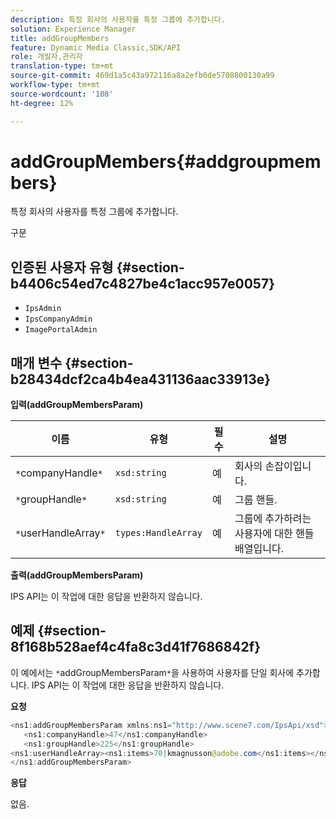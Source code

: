 ```yaml
---
description: 특정 회사의 사용자를 특정 그룹에 추가합니다.
solution: Experience Manager
title: addGroupMembers
feature: Dynamic Media Classic,SDK/API
role: 개발자,관리자
translation-type: tm+mt
source-git-commit: 469d1a5c43a972116a8a2efb0de5708800130a99
workflow-type: tm+mt
source-wordcount: '108'
ht-degree: 12%

---
```



# addGroupMembers{#addgroupmembers}

특정 회사의 사용자를 특정 그룹에 추가합니다.

구문

## 인증된 사용자 유형 {#section-b4406c54ed7c4827be4c1acc957e0057}

* `IpsAdmin`
* `IpsCompanyAdmin`
* `ImagePortalAdmin`

## 매개 변수 {#section-b28434dcf2ca4b4ea431136aac33913e}

**입력(addGroupMembersParam)**

| 이름 | 유형 | 필수 | 설명 |
|---|---|---|---|
| `*`companyHandle`*` | `xsd:string` | 예 | 회사의 손잡이입니다. |
| `*`groupHandle`*` | `xsd:string` | 예 | 그룹 핸들. |
| `*`userHandleArray`*` | `types:HandleArray` | 예 | 그룹에 추가하려는 사용자에 대한 핸들 배열입니다. |

**출력(addGroupMembersParam)**

IPS API는 이 작업에 대한 응답을 반환하지 않습니다.

## 예제 {#section-8f168b528aef4c4fa8c3d41f7686842f}

이 예에서는 `*`addGroupMembersParam`*`을 사용하여 사용자를 단일 회사에 추가합니다. IPS API는 이 작업에 대한 응답을 반환하지 않습니다.

**요청**

```java
<ns1:addGroupMembersParam xmlns:ns1="http://www.scene7.com/IpsApi/xsd">
   <ns1:companyHandle>47</ns1:companyHandle>
   <ns1:groupHandle>225</ns1:groupHandle>
<ns1:userHandleArray><ns1:items>70|kmagnusson@adobe.com</ns1:items></ns1:userHandleArray>
</ns1:addGroupMembersParam>
```

**응답**

없음.
